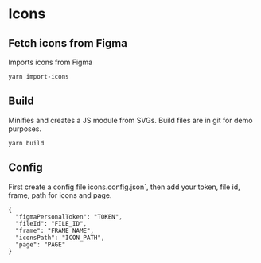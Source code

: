 # Icons

## Fetch icons from Figma

Imports icons from Figma

```
yarn import-icons
```

## Build

Minifies and creates a JS module from SVGs. Build files are in git for demo purposes.

```
yarn build
```

## Config

First create a config file ìcons.config.json`, then add your token, file id, frame, path for icons and page.

```
{
  "figmaPersonalToken": "TOKEN",
  "fileId": "FILE_ID",
  "frame": "FRAME_NAME",
  "iconsPath": "ICON_PATH",
  "page": "PAGE"
}

```
